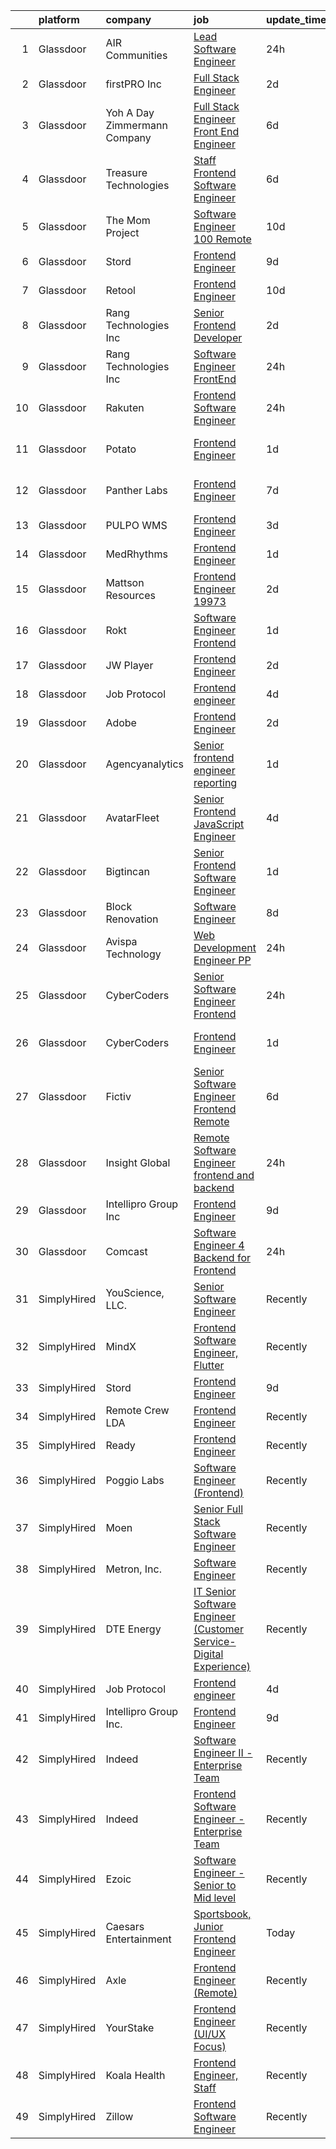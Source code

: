 

|    | platform    | company                         | job                                                                                                                                                                                                                                                                                                                                                                                                                                                                                                                                                                                                                                                                                                                                                                                                                                                                                                                                                                                                                                                                                                                                                                                                                                                                                                                                                                                                                                                                                                                                                                                             | update_time   | location          |
|---:|:------------|:--------------------------------|:------------------------------------------------------------------------------------------------------------------------------------------------------------------------------------------------------------------------------------------------------------------------------------------------------------------------------------------------------------------------------------------------------------------------------------------------------------------------------------------------------------------------------------------------------------------------------------------------------------------------------------------------------------------------------------------------------------------------------------------------------------------------------------------------------------------------------------------------------------------------------------------------------------------------------------------------------------------------------------------------------------------------------------------------------------------------------------------------------------------------------------------------------------------------------------------------------------------------------------------------------------------------------------------------------------------------------------------------------------------------------------------------------------------------------------------------------------------------------------------------------------------------------------------------------------------------------------------------|:--------------|:------------------|
|  1 | Glassdoor   | AIR Communities                 | [Lead Software Engineer](https://www.glassdoor.com/partner/jobListing.htm?pos=104&ao=1110586&s=58&guid=00000182b4e93bf19aa08fe745ae9465&src=GD_JOB_AD&t=SR&vt=w&cs=1_5eb81414&cb=1660892560763&jobListingId=1008078226340&cpc=451933188B21919D&jrtk=3-0-1gaqeif0kkuhf801-1gaqeif15g4d9800-9677219618d79987--6NYlbfkN0BMCTkTMuoYD-jHUbweyM54Ha4vhCYdrqaYb0qiD9EbnH5xrh_ZyUaLt_7F-HFD1_0kp_L6p9-5GuLqIBinxozqOcLPF6K0gnGns9j49pzRLe8dBzh6dxgg0xC5pkCQGuB0P6u_0cHV6bOXGIat1jjGkPz3btD0h0K71njdccXhR6jap3eVU3cBD56QcZsr9t3l9d8QFQmS2ST_b5lyD4a9enY_8ARFnR2w6ZlobUAiZvQDwI-SWN0_THK9n1kwrIqcUa6Db1HK2xVe40VnnnEYn40eyFlzAFI7eP-OrYuraggNKcakqb-RQagdfgkTcU-KYvsqOVMoyou7xdQtvd-S4IA4c6BVeB196_xKHp_mG-VxPfLkz_PGUiDnzp_fq4LHonZ8PMAYGiQ3BfOPgGQdXhGl-befUVqompp4tBkCCWqsQ4E6dtf6TH_V5ei4crnFij5O3Qh4xzyxrqVEqRC6PMG51uXGj761331HT2hF2ScWRtPsluJOPBTuEpAQBeaDUMIR5caYsfGktOmbGMiHIAZ8roRzAlm2D6_G7gohvMteop_Ccof8JeG8icGlZNoQZeb_afcP-l06_nHEYdrxHc11S3gLdeaULpUctDY64BeY6Q4PmLabBqOAOEMlSd4MT0VSLUAuZ2OMatEIwEs7K12WlvdGLbOH3zZu5Ot_9hFmFX8CIwpgTpczuCxQkY6ApmgFtg28He1YU4rpeifykHKBYqCnY5qnHa9wbVnfKwz6bS_cMKxfAF1hX_DOxvHK4N4VjcfYbQ%3D%3D)                                                                                                                                                                                                                                                                                                                                                                                                                                                        | 24h           | Denver, CO        |
|  2 | Glassdoor   | firstPRO Inc                    | [Full Stack Engineer](https://www.glassdoor.com/partner/jobListing.htm?pos=108&ao=1110586&s=58&guid=00000182b4e93bf19aa08fe745ae9465&src=GD_JOB_AD&t=SR&vt=w&ea=1&cs=1_a4c21c6d&cb=1660892560765&jobListingId=1008073805855&cpc=8795CF9063CD573D&jrtk=3-0-1gaqeif0kkuhf801-1gaqeif15g4d9800-9e57aa7bbbedf681--6NYlbfkN0CUiNPx3JJMftrniD84mdXKaxJ3iSjJgJAqzFniN-7X5qfIIbgtbL2t4OMTou7BWJdcAVKyosnUwa9SEdemNIAcr05QvAaPuhDgzCppvsfMKUdMUQPEUCfC2K_8MKWnX255dozHF2Kaxp4ols-_AFU0rNi2J3-sQiVWebeEvK9d0_TORf-JE31g8yfv_hxi4j42TVW5LJ7tC9ESn9eaYlM1Lc41LDSHhysir7O14eJOCBLvv_USWcCbIfUUk-hoGbUwLv5_6AHDx9sEH7kNPPxpc0UO8v0Pjs2GBGNnIEL3EYmr0AeqF91g1SagD2maMP33q1h45WxnS5eQlekpr6gFp61hk0Eby9VLaFtT_dYpeu_YbcJHsER1pPq9L804b2Apb3D62j7qAUhgyigfdV0MKZd_aTpMOMnesfy23arqNP23IXw2frPU7iRMG7p8_y12Amu4Q9j-LPnX4T0lOxalWVQMbXGOFjKXnU97VrkljEDs1OijkaenQFpAmXe06MQ%3D)                                                                                                                                                                                                                                                                                                                                                                                                                                                                                                                                                                                                                                                                                                                                    | 2d            | Remote            |
|  3 | Glassdoor   | Yoh  A Day   Zimmermann Company | [Full Stack Engineer Front End Engineer](https://www.glassdoor.com/partner/jobListing.htm?pos=113&ao=1110586&s=58&guid=00000182b4e93bf19aa08fe745ae9465&src=GD_JOB_AD&t=SR&vt=w&ea=1&cs=1_24b066c3&cb=1660892560765&jobListingId=1008069126362&cpc=451933188B21919D&jrtk=3-0-1gaqeif0kkuhf801-1gaqeif15g4d9800-6a3766a94b27c310--6NYlbfkN0Ae6Qmv8rNb3d5rEsMPL_plhvilYeiJERi7JqghURwQ9bq2mHgMGRGPHap0kt02TPga6ETdDypd2FjnEbHvgykYJg4oMAvxGtFL9gVv4e17Vp37jXAAkbjivmhXIOBo-i7O1XpZPxIyfZyteMrcP6Icqql8hnkcBAWkIPLHW1hN8q7F-TEHxh-URABU_gKcwqQ384wsFUCVXzkeZCPhg4gh4uq9K-W_-dHr-dHhHCOSAtFLic0VM4ODpow86JK9j74ut8TW4sgH7TG8wQ6jrETcZ4pStmxK9pLSv9vqrmv6BOzAhOEIYu6x7ZNDviHk-rutTBWsDtq8xXBoEV90ytB5x-H3ZWZxj1KRhZ0qPfdJajeInLkozSz3YIveHbz2JoKU3aEvX3YsPlb19eRJC0Eb7h765SnI9gYg77rpg_UiW2nbpVZT5cXgsaRt8EitIgb51jt_Zf6hCyuvp83VbgpjCrHkhqxNc7R_2kMhdrF-tA%3D%3D)                                                                                                                                                                                                                                                                                                                                                                                                                                                                                                                                                                                                                                                                                                                                   | 6d            | Mountain View, CA |
|  4 | Glassdoor   | Treasure Technologies           | [Staff Frontend Software Engineer](https://www.glassdoor.com/partner/jobListing.htm?pos=128&ao=1136043&s=58&guid=00000182b4e93bf19aa08fe745ae9465&src=GD_JOB_AD&t=SR&vt=w&cs=1_e65ec7f6&cb=1660892560766&jobListingId=1008068807322&jrtk=3-0-1gaqeif0kkuhf801-1gaqeif15g4d9800-a7681772b32ed580-)                                                                                                                                                                                                                                                                                                                                                                                                                                                                                                                                                                                                                                                                                                                                                                                                                                                                                                                                                                                                                                                                                                                                                                                                                                                                                               | 6d            | Remote            |
|  5 | Glassdoor   | The Mom Project                 | [Software Engineer  100  Remote ](https://www.glassdoor.com/partner/jobListing.htm?pos=109&ao=1110586&s=58&guid=00000182b4e93bf19aa08fe745ae9465&src=GD_JOB_AD&t=SR&vt=w&cs=1_6324d62d&cb=1660892560764&jobListingId=1008060831082&cpc=32EE424DE2B657EB&jrtk=3-0-1gaqeif0kkuhf801-1gaqeif15g4d9800-acd80b9cc5a806e1--6NYlbfkN0BDp_epf89aHDQhKpPegNJQ_ldQpEFZQsM9OcONMGxWx6pU56EKHF58QjVdAUvn2gVxaSg2G5bZNzDAjOOxqMf86v1A1c6CLP8mu1Zgs3ueKH6X93R_4ptPqpJ5xiS6qqRRM1l9Y0ONTW3JhE5S8JlOIriSYAG90-IVbXiD0_FnziNwz3JsD90CyGPlExRVwiZNRcme_euRHNF-7HOE92-k2fa15mJTVQeEnQv-xD5HarDNThe1uerod_21vo1Hm0WGLnVfqTpZIR86FlCTU-G4C-WIsUx6qm1VHPxDinUVTdrgMtL6ij6PXxOUISBj-U-GvV6F_nFL6lMUgHgAM4B2pt1JsoIxHPqOMorSpNZL4vtH3I_jZOL3fOL9z-pWkCdKAFyROyRx1s2rGB0A63TzZv_tTpq2Zzj4G-R4H8HLzWQcLjLcADTGVi_8byYNBK3lUg8LgJ6jYAZbKMBOSw6j0Rpum-wd3asr2doVkiyoi41AdmoY63NRoUaPqZUzZbPzMpJwMaNJ293YSgtxBASQS3oNCUCTofNbSnATfUQ3G_Vbk9gXcd0TZm0w4Bum3744qlgsiQJE3A%3D%3D)                                                                                                                                                                                                                                                                                                                                                                                                                                                                                                                                                                                                                                               | 10d           | Remote            |
|  6 | Glassdoor   | Stord                           | [Frontend Engineer](https://www.glassdoor.com/partner/jobListing.htm?pos=123&ao=1136043&s=58&guid=00000182b4e93bf19aa08fe745ae9465&src=GD_JOB_AD&t=SR&vt=w&ea=1&cs=1_46d03225&cb=1660892560766&jobListingId=1008063596191&jrtk=3-0-1gaqeif0kkuhf801-1gaqeif15g4d9800-c278de02ccd50e66-)                                                                                                                                                                                                                                                                                                                                                                                                                                                                                                                                                                                                                                                                                                                                                                                                                                                                                                                                                                                                                                                                                                                                                                                                                                                                                                         | 9d            | Atlanta, GA       |
|  7 | Glassdoor   | Retool                          | [Frontend Engineer](https://www.glassdoor.com/partner/jobListing.htm?pos=121&ao=1136043&s=58&guid=00000182b4e93bf19aa08fe745ae9465&src=GD_JOB_AD&t=SR&vt=w&ea=1&cs=1_1f3b6e7c&cb=1660892560766&jobListingId=1008061304047&jrtk=3-0-1gaqeif0kkuhf801-1gaqeif15g4d9800-938e38f05416a2ec-)                                                                                                                                                                                                                                                                                                                                                                                                                                                                                                                                                                                                                                                                                                                                                                                                                                                                                                                                                                                                                                                                                                                                                                                                                                                                                                         | 10d           | Seattle, WA       |
|  8 | Glassdoor   | Rang Technologies Inc           | [Senior Frontend Developer](https://www.glassdoor.com/partner/jobListing.htm?pos=115&ao=1110586&s=58&guid=00000182b4e93bf19aa08fe745ae9465&src=GD_JOB_AD&t=SR&vt=w&ea=1&cs=1_d30536b9&cb=1660892560766&jobListingId=1008074269560&cpc=9908D8D4413DBB8A&jrtk=3-0-1gaqeif0kkuhf801-1gaqeif15g4d9800-ad5450b8388523d6--6NYlbfkN0ANV6vhv13HdQGNXQnorD6kniinpLUGmY2Ci--_WsrHuYRektBkEoQSirJE96eI4WWf6_LZXux6ITcrwwjAmlKd74Ko2WLHEBjTgQdhtiOhRuNb3BLDyJpFosgxVCnukaBsyn-fJPHMp7DSjaYri-8e4qfHEqbgiDnJtKFY8CPDOM2wdArmwkV5vpY-3XVp0ck8inDSWjnqLuy2nHGEjOAun-wNKlIpl0c71QtNQLjIOXjkPrBThJSkS4w1NJc2ats9pypMITOMgot-PUCU584F2aUvHeBQyhd08Frjyj3OX7HM6nggbpGv7TfFtzA4c5l8buVaJliW5cpwpEDYp7bq28e40WN24aEVc9fxBja6XN3cPl1a-uD8j8ywJpzH3I9WWszyd_vzThZYYw1JKFQvdUQD5k0NIEr0Zsw9HjDnWSTKMuCP10t8sJ4_qDY1sIwyMsP_JuWFfc02XHqg3lRMBLKgrw0Oq6EFltLBu4NN8xXGhBM1hztruTAQmSgwLUc%3D)                                                                                                                                                                                                                                                                                                                                                                                                                                                                                                                                                                                                                                                                                                                              | 2d            | Atlanta, GA       |
|  9 | Glassdoor   | Rang Technologies Inc           | [Software Engineer  FrontEnd ](https://www.glassdoor.com/partner/jobListing.htm?pos=107&ao=1110586&s=58&guid=00000182b4e93bf19aa08fe745ae9465&src=GD_JOB_AD&t=SR&vt=w&ea=1&cs=1_94248228&cb=1660892560764&jobListingId=1008078601548&cpc=9908D8D4413DBB8A&jrtk=3-0-1gaqeif0kkuhf801-1gaqeif15g4d9800-7eeb577a5167d854--6NYlbfkN0ANV6vhv13HdQGNXQnorD6kniinpLUGmY2Ci--_WsrHuYRektBkEoQSirJE96eI4WVGCeRLP6BmtUJb_syTtpcvKwAgM2et9NwkRvQgIkSejGMBYbJuCecJrYCtQJzfrFL0DGFpvdy3_zsiTSh1AyMQ9mowSJa4gPfdXspcM90S-ysTl887PxRBozP64yRstTh4Q0McOWEdgb_RcpR9YwbwTcQF101HXxqEOqJd4DeNNKT-fqJr2c1YZfO8QTC82aZb4DzcjyOlMWrEwjrLe5w-BPhPCeQmsgqQBGgMYdL6H8YzqxsVTpCS8NlqUejtPGEVC9YrNlyWWsRA0PAtqoZVq16swJNT3iUEcwCQBshqJ7ZFLTw-CK76ZTuF377NowqetnLOdrCQw_ydSwGhiMZJEg4jyFHLfEIdPWjC2msR02IhoB25AqnGcUcrDJFGcnEI5ljTpk6qSPSMn9Uy5Q0rx_sZIAAlKt__4nbQM8Vgy-8Lsylkx16kPP3YgJyPQQU%3D)                                                                                                                                                                                                                                                                                                                                                                                                                                                                                                                                                                                                                                                                                                                           | 24h           | Remote            |
| 10 | Glassdoor   | Rakuten                         | [Frontend Software Engineer](https://www.glassdoor.com/partner/jobListing.htm?pos=130&ao=1136043&s=58&guid=00000182b4e93bf19aa08fe745ae9465&src=GD_JOB_AD&t=SR&vt=w&cs=1_08c24cd4&cb=1660892560766&jobListingId=1008078707804&jrtk=3-0-1gaqeif0kkuhf801-1gaqeif15g4d9800-306037819de43b41-)                                                                                                                                                                                                                                                                                                                                                                                                                                                                                                                                                                                                                                                                                                                                                                                                                                                                                                                                                                                                                                                                                                                                                                                                                                                                                                     | 24h           | San Mateo, CA     |
| 11 | Glassdoor   | Potato                          | [Frontend Engineer](https://www.glassdoor.com/partner/jobListing.htm?pos=126&ao=1136043&s=58&guid=00000182b4e93bf19aa08fe745ae9465&src=GD_JOB_AD&t=SR&vt=w&ea=1&cs=1_e517bfbc&cb=1660892560766&jobListingId=1008076606858&jrtk=3-0-1gaqeif0kkuhf801-1gaqeif15g4d9800-192f96fbfef95317-)                                                                                                                                                                                                                                                                                                                                                                                                                                                                                                                                                                                                                                                                                                                                                                                                                                                                                                                                                                                                                                                                                                                                                                                                                                                                                                         | 1d            | San Francisco, CA |
| 12 | Glassdoor   | Panther Labs                    | [Frontend Engineer](https://www.glassdoor.com/partner/jobListing.htm?pos=117&ao=1136043&s=58&guid=00000182b4e93bf19aa08fe745ae9465&src=GD_JOB_AD&t=SR&vt=w&cs=1_af6031f8&cb=1660892560766&jobListingId=1008067665891&jrtk=3-0-1gaqeif0kkuhf801-1gaqeif15g4d9800-15e266024b420cf0-)                                                                                                                                                                                                                                                                                                                                                                                                                                                                                                                                                                                                                                                                                                                                                                                                                                                                                                                                                                                                                                                                                                                                                                                                                                                                                                              | 7d            | San Francisco, CA |
| 13 | Glassdoor   | PULPO WMS                       | [Frontend Engineer](https://www.glassdoor.com/partner/jobListing.htm?pos=120&ao=1136043&s=58&guid=00000182b4e93bf19aa08fe745ae9465&src=GD_JOB_AD&t=SR&vt=w&ea=1&cs=1_cb205327&cb=1660892560766&jobListingId=1008071636187&jrtk=3-0-1gaqeif0kkuhf801-1gaqeif15g4d9800-48ab4aa8b3fc6e6a-)                                                                                                                                                                                                                                                                                                                                                                                                                                                                                                                                                                                                                                                                                                                                                                                                                                                                                                                                                                                                                                                                                                                                                                                                                                                                                                         | 3d            | Newark, NJ        |
| 14 | Glassdoor   | MedRhythms                      | [Frontend Engineer](https://www.glassdoor.com/partner/jobListing.htm?pos=127&ao=1136043&s=58&guid=00000182b4e93bf19aa08fe745ae9465&src=GD_JOB_AD&t=SR&vt=w&cs=1_df32aeb1&cb=1660892560766&jobListingId=1008076564135&jrtk=3-0-1gaqeif0kkuhf801-1gaqeif15g4d9800-2403c4752ff5ee17-)                                                                                                                                                                                                                                                                                                                                                                                                                                                                                                                                                                                                                                                                                                                                                                                                                                                                                                                                                                                                                                                                                                                                                                                                                                                                                                              | 1d            | Portland, ME      |
| 15 | Glassdoor   | Mattson Resources               | [Frontend Engineer   19973](https://www.glassdoor.com/partner/jobListing.htm?pos=105&ao=1110586&s=58&guid=00000182b4e93bf19aa08fe745ae9465&src=GD_JOB_AD&t=SR&vt=w&ea=1&cs=1_f8b713da&cb=1660892560764&jobListingId=1008074116931&cpc=1160948BCBA38B5B&jrtk=3-0-1gaqeif0kkuhf801-1gaqeif15g4d9800-0a00a1491b6a5ce7--6NYlbfkN0DoFs6WlAcF-9rlb0mQNJgEdO4ygxmYB9kVlugPervFNJgAbE9jgY8GUQwiNDcz4EUKR8PdUcyf-VNWI6AuDvUkfxpNhtGaNV5cQCjdB051Mo02_MpHvgyOZvIn0ijvxKvElIJ4RuI63bP0TH3FcrNAG2S-xyoC_S9UwtJ6BNM_w8dMRF17Vwi9n_DU3ijUHfzkgP3sgMi3p1HlCYdZswoSh7rOdY0yuJiQeGuqJJD3kR0JIWdY5RoYZj4QnwcJk3PzmYSNfiU8wCIy2VeBG2BscuQ4djmKvwoo5b9WkXEoCg-n6sZK3tgGpJQAFX63A9OiMuHJCagUgKWObH75aDFC08QUvXIRFJn-2bRCQgcQulSYKDUQ1mgs09LbhGsyoFo2yhmqcApBI9eWU1ZaGs2oJDcV7FrNkorlNBsQn0sN3ps7ofimCeMBKI7HRsGF29WMBxp5gd6YlqSl3ZAu58MmfxqHQFFwQ5WZXP84D4bFwJODwcwgrZWSOGvQv-PGki0%3D)                                                                                                                                                                                                                                                                                                                                                                                                                                                                                                                                                                                                                                                                                                                              | 2d            | Boston, MA        |
| 16 | Glassdoor   | Rokt                            | [Software Engineer   Frontend](https://www.glassdoor.com/partner/jobListing.htm?pos=110&ao=1110586&s=58&guid=00000182b4e93bf19aa08fe745ae9465&src=GD_JOB_AD&t=SR&vt=w&cs=1_89202bb4&cb=1660892560765&jobListingId=1008075555216&cpc=32EE424DE2B657EB&jrtk=3-0-1gaqeif0kkuhf801-1gaqeif15g4d9800-a3b6f4bb6146e82c--6NYlbfkN0DG4ntHtB_rMsnfhgmnSvK2brktLme1L4SiDeJjQ-izrVOLqRJ5-yjEhSyAj73O13Tv0LMF5Uwr9zThjwV23azke6WikGknGhBRtqre8YRLWqBO4FJSLlUBElHVa8TyydfR7gyUx-qson4kuLyoTXvz6jl1vD3kRRSr--hNqTJXyYyVZXgG_C00hXZ_BbGEFEs20yQHepd4IAXF1vf_-1tqbBzC6TZfa3hKhPOw85X33rPDCwgL25cNB5SGAMnR-gsESyukieONcB7Krqz6liX7dH0as0SImRHhmN3sm1JczszC6qVCr4PGGVf4vNhHk2sy1-XmaX4nW40jvJ_8dGKKlSdrqth2JViSP_74RUJy8w3VVGUbaBAs-GgmqOa0WXQvm4lA5uqXeilbr0c4X7fwH7ROg9Scwv7Ot4XGLWzKF0OFzHpcEcPdGm3p4KagIkX4x--UdJHILWqbTLf2MyzmrQN2Aaat1Z8cCk-QW3wGdyWoThzZK2rHts_fvzRE7zPbFKULi7SexJcqGxG4sqF0zPd9xayxSQJ32r0HV7TTvusjIgUYvqVJ3xdd8jUMR3Tn7Mf62TQQU6JyPNG3j_Y0JZcX9iTbsw9TAsuA63pu2cQs99GxKE_lNHTK5KJkx5kS8i2RKkDIPs8T0qBa8hIx7tS1xiDAp9XC-cEMOfIT4lyCgDR9GfAPie3p5xA88HcldpHOxfxX3Qqhu3fmNpOKsTY0SZ5Oct4zACcfT_cI0AnrjIZWlFbTLcG5imDAD5J-9hncGHwC9X78DmpPLDCrePSLE9UGbO2VflkhwAKIkhVoflYcd4aOe-QMs2q4iVdeq_mrSqJzMFfU0BKMV9dc8DuLEyzvaccVuBBzoWnU_ilcl6lP9pMbbfk-8eTkTHl00LHfAKcnRTaLRMdDLz0O96NwijdMx3KAB75_CF8Ek3MAVUDWIkuUnWttCEUCWoujyY2XO0dAVw8FFTt_33N4)                                                                                                                                                                                                                                              | 1d            | New York, NY      |
| 17 | Glassdoor   | JW Player                       | [Frontend Engineer](https://www.glassdoor.com/partner/jobListing.htm?pos=125&ao=1136043&s=58&guid=00000182b4e93bf19aa08fe745ae9465&src=GD_JOB_AD&t=SR&vt=w&ea=1&cs=1_709f043e&cb=1660892560766&jobListingId=1008073646544&jrtk=3-0-1gaqeif0kkuhf801-1gaqeif15g4d9800-8144a51cda96fbc3-)                                                                                                                                                                                                                                                                                                                                                                                                                                                                                                                                                                                                                                                                                                                                                                                                                                                                                                                                                                                                                                                                                                                                                                                                                                                                                                         | 2d            | New York, NY      |
| 18 | Glassdoor   | Job Protocol                    | [Frontend engineer](https://www.glassdoor.com/partner/jobListing.htm?pos=116&ao=1136043&s=58&guid=00000182b4e93bf19aa08fe745ae9465&src=GD_JOB_AD&t=SR&vt=w&ea=1&cs=1_a1a7d6ae&cb=1660892560766&jobListingId=1008070616623&jrtk=3-0-1gaqeif0kkuhf801-1gaqeif15g4d9800-7017c6263bebbc73-)                                                                                                                                                                                                                                                                                                                                                                                                                                                                                                                                                                                                                                                                                                                                                                                                                                                                                                                                                                                                                                                                                                                                                                                                                                                                                                         | 4d            | Remote            |
| 19 | Glassdoor   | Adobe                           | [Frontend Engineer](https://www.glassdoor.com/partner/jobListing.htm?pos=118&ao=1136043&s=58&guid=00000182b4e93bf19aa08fe745ae9465&src=GD_JOB_AD&t=SR&vt=w&cs=1_cbad8e84&cb=1660892560766&jobListingId=1008073937058&jrtk=3-0-1gaqeif0kkuhf801-1gaqeif15g4d9800-7d98999429986adb-)                                                                                                                                                                                                                                                                                                                                                                                                                                                                                                                                                                                                                                                                                                                                                                                                                                                                                                                                                                                                                                                                                                                                                                                                                                                                                                              | 2d            | Lehi, UT          |
| 20 | Glassdoor   | Agencyanalytics                 | [Senior frontend engineer reporting](https://www.glassdoor.com/partner/jobListing.htm?pos=122&ao=1136043&s=58&guid=00000182b4e93bf19aa08fe745ae9465&src=GD_JOB_AD&t=SR&vt=w&cs=1_8ac545a6&cb=1660892560766&jobListingId=1008077206308&jrtk=3-0-1gaqeif0kkuhf801-1gaqeif15g4d9800-7982cffa4d2cf90d-)                                                                                                                                                                                                                                                                                                                                                                                                                                                                                                                                                                                                                                                                                                                                                                                                                                                                                                                                                                                                                                                                                                                                                                                                                                                                                             | 1d            | Remote            |
| 21 | Glassdoor   | AvatarFleet                     | [Senior Frontend JavaScript Engineer](https://www.glassdoor.com/partner/jobListing.htm?pos=101&ao=1110586&s=58&guid=00000182b4e93bf19aa08fe745ae9465&src=GD_JOB_AD&t=SR&vt=w&ea=1&cs=1_b3352c52&cb=1660892560763&jobListingId=1008070391436&cpc=18C9CE28155C17C5&jrtk=3-0-1gaqeif0kkuhf801-1gaqeif15g4d9800-27f626273cf28d3e--6NYlbfkN0Bu-RUGtz6mg5En22UjlbptoWRwxvywIwtZgNbXqcbXlzG4mmBgDXoYWnM0nGrcqywPJm_UI2t0mATlqjWv0y_ZHpkmQH4AzzRiAC3V4sI3wPsvG5uCzfL5Nnq2ebDOUmPExLjgcSel4uFZRSeoRBtGR-1MUuFDJ4TPDuksGiiomHhSd27h6yF0xzgpNEx2DWk7KjlfX6CKGNhUcnvBT9zPCJlx2GcDjgAGn3BICcaMNydpDyi-bqLmsHlCG0208Nzh8dXeLdGOtMyrbmm0p9yAql1_UDleHR1L9-YDd2QU9haDJ6MmdYWYyIkg1O-wfdgHiPrsO3cVh_dwNrvSe2oCK71r2AxBnxEY0GhmdM-J6sRktZxlYlUXhqvA-lmhi-KnOXHvmytuo1Dk8s_SqvS1bzFyNgJU7ZDvb7uvRZD5MOjrEU0QkanabxgU9X7c2pgZt5cMyc6wLomoCfpQf8eQ-fNW3ouqp_YCyAkHbzV9AkITRcH748L_xOZtkY0f6x-PEykJlSJJUxIZuy5ZmHml)                                                                                                                                                                                                                                                                                                                                                                                                                                                                                                                                                                                                                                                                                                  | 4d            | Remote            |
| 22 | Glassdoor   | Bigtincan                       | [Senior Frontend Software Engineer](https://www.glassdoor.com/partner/jobListing.htm?pos=124&ao=1136043&s=58&guid=00000182b4e93bf19aa08fe745ae9465&src=GD_JOB_AD&t=SR&vt=w&ea=1&cs=1_5afb9950&cb=1660892560766&jobListingId=1008077187533&jrtk=3-0-1gaqeif0kkuhf801-1gaqeif15g4d9800-04aa13b039e08db8-)                                                                                                                                                                                                                                                                                                                                                                                                                                                                                                                                                                                                                                                                                                                                                                                                                                                                                                                                                                                                                                                                                                                                                                                                                                                                                         | 1d            | Remote            |
| 23 | Glassdoor   | Block Renovation                | [Software Engineer](https://www.glassdoor.com/partner/jobListing.htm?pos=112&ao=1110586&s=58&guid=00000182b4e93bf19aa08fe745ae9465&src=GD_JOB_AD&t=SR&vt=w&cs=1_7248025a&cb=1660892560765&jobListingId=1008065073311&cpc=F4EED0218A761C36&jrtk=3-0-1gaqeif0kkuhf801-1gaqeif15g4d9800-d9629f09d642130c--6NYlbfkN0DG4ntHtB_rMsnfhgmnSvK2brktLme1L4SiDeJjQ-izrVOLqRJ5-yjEhSyAj73O13SWwd-5s53DCSSzGANGvNa16rGCUeCocmdbbrFvlq4oKeySxwYrqP-d_22MEew5-h6dMi9Uvbz4oDDQTJFDSYIsATuiO7CgED421d8tqQ2vYALLkHBFoM_ziRJSvHLJPhAFo11ORDWEDJZEyNyxlGc19VAWwMhXP5Nk1B_mayqmLdPx7FU_7ZeuVeXB-n9U5-JN3pqNpoqyfEBDZcg0v2y_0vowMZnzR_4QP0XMvU2tD5F5Ge7S6968-4SPTUxQ3wP_JNp4jO0nn1Q041vFp8bX3K5xGFaR86rOXBl1NcN3oXAm7hjEQEI9ymkKROb2YCGaYrNrjjWsphbqnsNyg7Q1eDo3Uctjl26m179_Oe11hy_AuD4raYSE6BHT_yYZsLneBJsoFDJfplUrEZJMwaeTE6Y3ViddsBzx43fME34mS9HzuKX15aAlJZQGtEZp7-uSVtqrRTjbzTrjxC1bkdn3fiJ5spVSsBaLWadUnjHug_SYNLnBpD2eve5LkMosoVLBZKgcGxBiN8QjNY-NwL97gRZyG6be2vhRBT0WTzSPzIxggLpB1NYudM454f1FfFJUmKJR8Tjg5EFbvtm1UKDrRsaTakFm5NV1gdy2i8ng-Z-OKZMNIyQh2LfJywNNfgV7v72X4Gae3LyykyVTbpjer95akrNrvgT0YyN6VK4xjcqlZwkEiKbEoVa4Tz-lxI7HFnRNrcn6TkieVUjpb2Xy2QZa5gPMIX5mcLa4r_xEdIt7KQ8MfbYtyrPiYFJwD5GjawECOArfUjKqmCxgTrWlsriVoY4WFZ2W3KR6EX29bkuRPmozGSJKJURNEV7C12tRjBBQojan8ea7PsO5kiO1MlnJQCUzDTF6-xqb8jmc-RokJV7hQqT6z8CHThJvaYPodVrgI01C2pdqjknyxM_f)                                                                                                                                                                                                                                                         | 8d            | Kings Park, NY    |
| 24 | Glassdoor   | Avispa Technology               | [Web Development Engineer  PP](https://www.glassdoor.com/partner/jobListing.htm?pos=103&ao=1110586&s=58&guid=00000182b4e93bf19aa08fe745ae9465&src=GD_JOB_AD&t=SR&vt=w&ea=1&cs=1_9a2395e2&cb=1660892560764&jobListingId=1008079918832&cpc=59DF70BB7E75A6DF&jrtk=3-0-1gaqeif0kkuhf801-1gaqeif15g4d9800-64cf7262a417e5a5--6NYlbfkN0Dj2d0qKPEJP0fpBViK7V-TZwXvjpwqshPgAnSSx4qW-KrhPkyDM9HZpLSjbx7r2siCkyvzcVIm9KQv6FpfpJDFu8k6smMgaxJSEPx13AgJy5VF3zm0mlgSpDVc0aveOcQntlBBPmG2VMdEUwwh0g_OEsYa4-ny5ohNamYAGEAahFt-h_aotPj6ymX7z_Qj7LFnKcUGUhHKRAk6QZa6qQxsHMB7ti9adK20oHJyMFZ9K8dP3T3dE7qyyEXFT3XNeWgBkfDCZxOW-Dhx1Teylzl1uQn-PLZYVccrNe0Wk-fvvqgyfYYbDTJGQRfqap6eH51XNnPclZXW01-cdH8m-ZJekXuL8tYENQpvmDeucEsyS8HzFQdYvlpsbIYnXrS4UDlHDW0mgdPkfZf5CEdm0dfXIeaZuQ6kvWKrdOnhz0vOLTjLrlIZUHbOW9DbT2x9xP3Smtm452QsVkuiat3_bKtEp32gd6Wpvmk%3D)                                                                                                                                                                                                                                                                                                                                                                                                                                                                                                                                                                                                                                                                                                                                                           | 24h           | Sunnyvale, CA     |
| 25 | Glassdoor   | CyberCoders                     | [Senior Software Engineer  Frontend ](https://www.glassdoor.com/partner/jobListing.htm?pos=111&ao=1110586&s=58&guid=00000182b4e93bf19aa08fe745ae9465&src=GD_JOB_AD&t=SR&vt=w&ea=1&cs=1_2a11e6a6&cb=1660892560765&jobListingId=1008079097961&cpc=451933188B21919D&jrtk=3-0-1gaqeif0kkuhf801-1gaqeif15g4d9800-35c39ce908676554--6NYlbfkN0CpFJQzrgRR8WqXWK1qKKEqALWJw739KlKqr2H-MSI4eoBlI4EFrmor2FYZMP3muM1cIgpBTRniyCA0DS6ab0BaNtlI2TGSt0rlxIIkG7SWqkXM4Y9D961z9EzTHxzZ2ev4-YxblyYM9Sost3IW2SGvuu0GhWStf54K-gWU4n03VEesAKzU7NwoIDkF_YQINjMxi2sohS9s3HNEMATe6rhpWuyulDnYbwpa0y3VoPPkN4Jbf8Ajy5SlheXdRaKSg9cZq-OFvdSbQ4btG93_qpxVaQEew0xBNBWrhk6uf0roj-PQtsQkPkX7PmTH4POym3VZ3QWb-uGpBVVBuHObGVdq496KJmJvxngTOEx5OMJEblLicEV2cZ5Hh2ih81p5BSw3BS0axeaAgq0J6c49iC1M3rGq2UNFzC6L4h-CuOKICAfJ0gjmCFBlu_qmSY6c4qm9d_fiTj7y9yY8M6r78ThCvMb95pJE3FuV3xcdiM2a2SPBjFnShfDWTuMgdNvQ9EQ0AzjjKTFYcvPVfw2p_nW7XSMs1vAPt7Gkk1dabUyDWo_YCQr64uCyRG2yo0v3mNV4jueQI0ANLqEg3mE7_mUpFuDNH-Zquh78X8nd0fjTg4M-KggQ_OwQFrcnojEA0vjjR3uByHkoIt4DAjHadYBx6B9_tWwnPetDzniF-A8IZU5YT-N4jk-wmGahNkbRtfOZ-VlVGiJj6JUsIotH8KIvslto_xPZvtFZ5V0sM6BKDKHyAMt_OtGQuxW1Cu-IMmrqQGBJqOQqx_3XJ95lJcJNiVs6JWqvLEoUTEQlrpl33FaAfGgm4vevXVHuO8lW8ZVjx_ex8CBXcPltGQy_d8n1uhOq-ZditO83tEQvxuP-6Onp3i7lfb5RnFgsNkuK3dn1MQtRgErbgBgZBC1VuAjxJedeCK0Fx7_EfsuG9OccOi7qRYXSifK3FYu0RXwhjmar1lHDvb5R3eAKbRXYuT1t_dEhvSbaeUUKk9HwNXrUOWC7je0HiRnm87k52LnsckPrwYTAXrkTmQ%3D%3D)                                                                                                                                                                      | 24h           | New York, NY      |
| 26 | Glassdoor   | CyberCoders                     | [Frontend Engineer](https://www.glassdoor.com/partner/jobListing.htm?pos=106&ao=1110586&s=58&guid=00000182b4e93bf19aa08fe745ae9465&src=GD_JOB_AD&t=SR&vt=w&ea=1&cs=1_1e8ae130&cb=1660892560764&jobListingId=1008077463556&cpc=451933188B21919D&jrtk=3-0-1gaqeif0kkuhf801-1gaqeif15g4d9800-b1a46b3158476b62--6NYlbfkN0CpFJQzrgRR8WqXWK1qKKEqALWJw739KlKqr2H-MSI4eoBlI4EFrmor2FYZMP3muM1x9lhn86-8vdyeNnvJMCynqXnBM8nY-ciFMkY7erOsdkHfxG6uOUAVVN50zTov-1rhb0Z0Nv434l2PeuSPD4XmEFKDJd0OBWbVSWvfdmM6NpKC8-C2NuLHF8LRuFe9dtWtp0PN-3nB_0Q23GmUDaEIS5GyZuVi3YD2YgY878coRIKLvsJwIDIyuF56XpEhLipDihG38McjC4cBUG-xy7bNoOBIvmQzF_MmYLtRnmR3xGSLNu9XhcaEjRgWBn0k3Gdht5fmcSLsvINbbbiZqFA6BzuB5pErBc77msEGfA87sYcMRJMERIcFWLALgjr5s_SZisfRQs-W-yUJ5W234rUPxOzFnQa2UtGPS7UkI1PDU6fkxz-BgrWZrDWdGpnqjZ02lNAP-gdXHh91G90QeJGfW90P29oVj-MbDgg3i8d3SDFMn92_aWbQyoT98CNXSeU4iXQuMwEesIFCQBss4oEeu-Fe8t7CHOXJNlte7kNHNsKFIx4SLYgFTbnv9jy6LeGa9iHuQM3GfYG8uqtsUcIwxj1MrUX3sZnJFwrVA09q1DbEjFEd6-nTZQlCtgyZNoS5v_ZRn841xZiw_1N5znayHHlut9F53f784Ans6YApSEAgC9dhOeFxQO5-wt3AWhWzXxLdQ_jy5_HgthkfTkwLQTFtZoGx99muYUr75vhgWtyGktCejtxcyr7xSf8eHJEwU_sb-LLARUpi_MgeCHVUdnoGBDUzQ7jvTBt47aIT6PHVFEVSHS-Gj_y02oQkzNN-BMRuqvIPOxvyNQKRdvA2T2Ehb5bY7w2eje9ZnueEYRQdAPvoLOcwoacHFMEnavQqR4N5UMJPaR9KOLeublKPO1ZvXmRzZdAFWR69V2FwjR1tj_e7oJI11AzQ_b-86jjzmyi_9Ar_aVlLunmeLAzBZXc_JHP-B40%3D)                                                                                                                                                                                                                                      | 1d            | San Francisco, CA |
| 27 | Glassdoor   | Fictiv                          | [Senior Software Engineer  Frontend  Remote ](https://www.glassdoor.com/partner/jobListing.htm?pos=129&ao=1136043&s=58&guid=00000182b4e93bf19aa08fe745ae9465&src=GD_JOB_AD&t=SR&vt=w&ea=1&cs=1_7f9e5dec&cb=1660892560766&jobListingId=1008069183611&jrtk=3-0-1gaqeif0kkuhf801-1gaqeif15g4d9800-5f09996ecdc9f633-)                                                                                                                                                                                                                                                                                                                                                                                                                                                                                                                                                                                                                                                                                                                                                                                                                                                                                                                                                                                                                                                                                                                                                                                                                                                                               | 6d            | Seattle, WA       |
| 28 | Glassdoor   | Insight Global                  | [Remote Software Engineer  frontend and backend ](https://www.glassdoor.com/partner/jobListing.htm?pos=114&ao=1110586&s=58&guid=00000182b4e93bf19aa08fe745ae9465&src=GD_JOB_AD&t=SR&vt=w&ea=1&cs=1_d8b2743c&cb=1660892560766&jobListingId=1008078817026&cpc=AC285F3A3ECA6BB0&jrtk=3-0-1gaqeif0kkuhf801-1gaqeif15g4d9800-10ae09f40c2b8b52--6NYlbfkN0BKkHZu3wF05EeDimN_p6sYpKCMArvwa95YdH7UpkaBCi52Bcb3JNt30QsYNOqnbgmFwrC_77bjfELAGIoa14e7XkCd9UvFDEQMJjmDSSdZVyO5X8RC5iViQBiHyAeSyOF26UyVjoenbRSfDUISczVfTmXQLaoOtT81dsC1rOZgTj4G2B50PEtrvPNmkMO1QfjVvnpuIcGBFZrnDIWzz0E8j_n8F7DeUo3H6O1daiQSIiKJlYv4Usm6NumYCSg0kTwca67BkGJbCn4SjV-za2_yl0UB7jKR66ZbaCQ4wVawF_15YRPkuzKuk7u8mK0BJdqqWGA7-Feh2dUGj1dR_cDQ5XEgjTirZw8bSQy7WtajLXf3mocPTUhgJ3vspZuA8K38ljxDmi8Vi9oai9NZLldA9uzXkqlrasMIrm_9fruR9xzF9y-csZywKYsNImOSQQu2X_dRRsoTykZna2L2Yk4X6nVWNVzuvbkZ7iY6qgAei6TlbxrQS4z49DbE-2IOBDgIl9cij_IogA%3D%3D)                                                                                                                                                                                                                                                                                                                                                                                                                                                                                                                                                                                                                                                                                          | 24h           | Remote            |
| 29 | Glassdoor   | Intellipro Group Inc            | [Frontend Engineer](https://www.glassdoor.com/partner/jobListing.htm?pos=119&ao=1136043&s=58&guid=00000182b4e93bf19aa08fe745ae9465&src=GD_JOB_AD&t=SR&vt=w&ea=1&cs=1_fb80f8aa&cb=1660892560766&jobListingId=1008063176703&jrtk=3-0-1gaqeif0kkuhf801-1gaqeif15g4d9800-ed3389bb1973e34f-)                                                                                                                                                                                                                                                                                                                                                                                                                                                                                                                                                                                                                                                                                                                                                                                                                                                                                                                                                                                                                                                                                                                                                                                                                                                                                                         | 9d            | Remote            |
| 30 | Glassdoor   | Comcast                         | [Software Engineer 4  Backend for Frontend](https://www.glassdoor.com/partner/jobListing.htm?pos=102&ao=1110586&s=58&guid=00000182b4e93bf19aa08fe745ae9465&src=GD_JOB_AD&t=SR&vt=w&cs=1_57ce2fff&cb=1660892560763&jobListingId=1008078447333&cpc=8D52E76475A7E842&jrtk=3-0-1gaqeif0kkuhf801-1gaqeif15g4d9800-880d64515033f892--6NYlbfkN0Cj-KmZPsf9w80C8b1WzNVrlanjD2SXJjxuCbUWHsXPZlTAgGmdtIUzoKTi6fK6WvZgV8ZrS8HzKr4lnLiDaqyXUNhRijNYXmG_7ZOWusAjFQzI_S1Uoxj6D5OaZx296igrOvVffxn7potuXud6KwhfViACpLluKSZKWDNj2rDr9iKmTDdjVt-0Fx5Vkx0DQ-DVs9-xcsYiGemdzGI5oFsoA_aHAp7Joq54Tt1BqBhmGuJz4cfppYkP07UR5Q2gwIbZC6F0hB8AopbB39ONjyfdxm3LblNOMsi5HYUkvBJYXck1NTPe2vterLG-wT-R2fAphURZd9o3GIOIsnPfkgLBDaacrgPq4QiJjHvwg1fC0VzwjzFMmr8keGNZmqUmavuIPBLp0PdOdXRCPzglKiW92pSIHpvoCbVGtxoUSgnVjQZUDBw-Y-EKC2P6o1kcq7VgWK8hY9hAmdyvUY6L8KccQST6qA5NdNDx4C6EQqNUy-SLcvGXAYnfG6v2f_I8HArD-AoTwu4dsy81zM_zDQiaOi68Dt-jla1meFJ3xOUJDfYNOtbBDs_bg6E4Q0XuPGWUPndgs5J_zl9qM-6bYUfrexsAItHSvlRKYwXhcICuwpCr3Qgw0ZjWSFyLl-OXedDPOJ7FIWpPa6lPOTsq7mCJNN9E34sSB0_RaxU-xhf6k1keayu8u-8lncKGEzY6Mf0cdADcBC3LSMgfKtVPz0YBgwe3kzSI7GJvSiFZmZ1_-mcuSkLLSzJyT0ln56Y6gZ97KdJk1q4AAJwAjeDsBg-Yc6TTU9i_vsAgpr8OXHPtkAl3ta-AvALt_GLEKUt_UT-t6awz2FuzChlvd2emOx7n4scTIH61AsgrAHMNlmIfC3LmfdHCDr1kV-hYeqnC4XH60X20D7tGoIuuVrjDOjaxuEISXIvM4pNKRjRFpDaWW6rigeDLYVHe_y11QrvDQJPoIeqB-N7KF-FTkhrQ1w0ulN1-Z-gM9j52SpX5aDUL0c1NLtXrOdQm2_kxVkEm-b_G1JLsPs3n-BOrggco0gJ5_Sek6y4MdkHu0wDlYN6vHDLhpvsxHROrrBSg5ngA9vKkisT_bvHft7Nt1I_5pDi24K8Mqb2vlljKPbdLZ3dKYv9sOWduKjkc-5jUefAysmiXuOInLWmBPOHUXw1zjlNKqOxgJLjvbzE0h_qbRDMTwwTXIF72TdC7) | 24h           | Philadelphia, PA  |
| 31 | SimplyHired | YouScience, LLC.                | [Senior Software Engineer](https://www.simplyhired.com/job/kF0_1mQYhhoIfKejRTiE37FYH10dBoaLlBXP3VIqEejiNwPg3V26pA?q=frontend+engineer)                                                                                                                                                                                                                                                                                                                                                                                                                                                                                                                                                                                                                                                                                                                                                                                                                                                                                                                                                                                                                                                                                                                                                                                                                                                                                                                                                                                                                                                          | Recently      | American Fork, UT |
| 32 | SimplyHired | MindX                           | [Frontend Software Engineer, Flutter](https://www.simplyhired.com/job/fjQqtdwU--PbPuQDmb84MufXgGFiYAcNQw5QGjOD8FOtQ62dgH7fUQ?q=frontend+engineer)                                                                                                                                                                                                                                                                                                                                                                                                                                                                                                                                                                                                                                                                                                                                                                                                                                                                                                                                                                                                                                                                                                                                                                                                                                                                                                                                                                                                                                               | Recently      | Remote            |
| 33 | SimplyHired | Stord                           | [Frontend Engineer](https://www.simplyhired.com/job/N3b_bGlPqrgsDH3sCintlWn8hPr1CC0jE1YfDGK_6590hJcIByo8Sw?q=frontend+engineer)                                                                                                                                                                                                                                                                                                                                                                                                                                                                                                                                                                                                                                                                                                                                                                                                                                                                                                                                                                                                                                                                                                                                                                                                                                                                                                                                                                                                                                                                 | 9d            | Atlanta, GA       |
| 34 | SimplyHired | Remote Crew LDA                 | [Frontend Engineer](https://www.simplyhired.com/job/-Fkrwb6fWqFurJJjgwx-np_o7iakz_1cKaj7YHiyptGWxWdERE3hJw?q=frontend+engineer)                                                                                                                                                                                                                                                                                                                                                                                                                                                                                                                                                                                                                                                                                                                                                                                                                                                                                                                                                                                                                                                                                                                                                                                                                                                                                                                                                                                                                                                                 | Recently      | Remote            |
| 35 | SimplyHired | Ready                           | [Frontend Engineer](https://www.simplyhired.com/job/NfBh9lIXHlK5WnBnJRBiQm0lcc0VntcXWDxclZFLZkHgoLP9ATK3oQ?q=frontend+engineer)                                                                                                                                                                                                                                                                                                                                                                                                                                                                                                                                                                                                                                                                                                                                                                                                                                                                                                                                                                                                                                                                                                                                                                                                                                                                                                                                                                                                                                                                 | Recently      | California        |
| 36 | SimplyHired | Poggio Labs                     | [Software Engineer (Frontend)](https://www.simplyhired.com/job/66XM66vrbNQ6MouDp9HIZ1KRq3cfk2HHIUAwR6viI0scF8ATlOb4ZA?q=frontend+engineer)                                                                                                                                                                                                                                                                                                                                                                                                                                                                                                                                                                                                                                                                                                                                                                                                                                                                                                                                                                                                                                                                                                                                                                                                                                                                                                                                                                                                                                                      | Recently      | Remote            |
| 37 | SimplyHired | Moen                            | [Senior Full Stack Software Engineer](https://www.simplyhired.com/job/1IoT-7QZFJOG0NfV-lKlBdIrrRgTNTvHWnIwFltE0eLn7-mnNqHnZw?q=frontend+engineer)                                                                                                                                                                                                                                                                                                                                                                                                                                                                                                                                                                                                                                                                                                                                                                                                                                                                                                                                                                                                                                                                                                                                                                                                                                                                                                                                                                                                                                               | Recently      | North Olmsted, OH |
| 38 | SimplyHired | Metron, Inc.                    | [Software Engineer](https://www.simplyhired.com/job/Ki0u2YviscUuapPvbVQzKfn_7cjL1LZe97iYKDFqGubP3GmX-av6_w?q=frontend+engineer)                                                                                                                                                                                                                                                                                                                                                                                                                                                                                                                                                                                                                                                                                                                                                                                                                                                                                                                                                                                                                                                                                                                                                                                                                                                                                                                                                                                                                                                                 | Recently      | Reston, VA        |
| 39 | SimplyHired | DTE Energy                      | [IT Senior Software Engineer (Customer Service-Digital Experience)](https://www.simplyhired.com/job/JvvTdtUvCo1plGK62BDdH0n7TMZPr1alzEo-BMYw1FrbW71hr3U_pg?q=frontend+engineer)                                                                                                                                                                                                                                                                                                                                                                                                                                                                                                                                                                                                                                                                                                                                                                                                                                                                                                                                                                                                                                                                                                                                                                                                                                                                                                                                                                                                                 | Recently      | Detroit, MI       |
| 40 | SimplyHired | Job Protocol                    | [Frontend engineer](https://www.simplyhired.com/job/EfDkzJbLF5qSPQvEshBdxXXnYwEvNhQNnflr9fkViFTJaW_om62kOA?q=frontend+engineer)                                                                                                                                                                                                                                                                                                                                                                                                                                                                                                                                                                                                                                                                                                                                                                                                                                                                                                                                                                                                                                                                                                                                                                                                                                                                                                                                                                                                                                                                 | 4d            | Remote            |
| 41 | SimplyHired | Intellipro Group Inc.           | [Frontend Engineer](https://www.simplyhired.com/job/0ole71mdeIWBfP0mv7mbq5-NdtLO_hUPvV5gbhsh56ClFLT-14Ckyg?q=frontend+engineer)                                                                                                                                                                                                                                                                                                                                                                                                                                                                                                                                                                                                                                                                                                                                                                                                                                                                                                                                                                                                                                                                                                                                                                                                                                                                                                                                                                                                                                                                 | 9d            | Remote            |
| 42 | SimplyHired | Indeed                          | [Software Engineer II - Enterprise Team](https://www.simplyhired.com/job/mR2G61RgDpF9cEVBBZdmQEV2ojJFtR6KmSsz0ehGmWAw5oOe_Iy6wg?q=frontend+engineer)                                                                                                                                                                                                                                                                                                                                                                                                                                                                                                                                                                                                                                                                                                                                                                                                                                                                                                                                                                                                                                                                                                                                                                                                                                                                                                                                                                                                                                            | Recently      | Austin, TX        |
| 43 | SimplyHired | Indeed                          | [Frontend Software Engineer - Enterprise Team](https://www.simplyhired.com/job/Z4j7TFaPTzdMOZ5RekPWcKSk1zD9jy_L7eFxBMl029yj7t0oQi2JyA?q=frontend+engineer)                                                                                                                                                                                                                                                                                                                                                                                                                                                                                                                                                                                                                                                                                                                                                                                                                                                                                                                                                                                                                                                                                                                                                                                                                                                                                                                                                                                                                                      | Recently      | Austin, TX        |
| 44 | SimplyHired | Ezoic                           | [Software Engineer - Senior to Mid level](https://www.simplyhired.com/job/7I5Ut1aRZ0ujkHPbo9Xx6pcNvQn4UjDVj9kO8mVUd1mMUHqpVm7ALQ?q=frontend+engineer)                                                                                                                                                                                                                                                                                                                                                                                                                                                                                                                                                                                                                                                                                                                                                                                                                                                                                                                                                                                                                                                                                                                                                                                                                                                                                                                                                                                                                                           | Recently      | Remote            |
| 45 | SimplyHired | Caesars Entertainment           | [Sportsbook, Junior Frontend Engineer](https://www.simplyhired.com/job/ghNk8E9V7zE6aWR7AUtr3-vRK8KQGMZ7XnuYPSaUAumMvb-OkwJPNw?q=frontend+engineer)                                                                                                                                                                                                                                                                                                                                                                                                                                                                                                                                                                                                                                                                                                                                                                                                                                                                                                                                                                                                                                                                                                                                                                                                                                                                                                                                                                                                                                              | Today         | United States     |
| 46 | SimplyHired | Axle                            | [Frontend Engineer (Remote)](https://www.simplyhired.com/job/PUaJC2ka-0lrMpRsWcxbAHPFhLWHae2YoczqhGsJB45zhsOtvfKOLw?q=frontend+engineer)                                                                                                                                                                                                                                                                                                                                                                                                                                                                                                                                                                                                                                                                                                                                                                                                                                                                                                                                                                                                                                                                                                                                                                                                                                                                                                                                                                                                                                                        | Recently      | Seattle, WA       |
| 47 | SimplyHired | YourStake                       | [Frontend Engineer (UI/UX Focus)](https://www.simplyhired.com/job/7o5wFjcJLjexIyohvLJibZPVdB7ioIT0oO1DrEjbV0KZPcrfpP69OA?q=frontend+engineer)                                                                                                                                                                                                                                                                                                                                                                                                                                                                                                                                                                                                                                                                                                                                                                                                                                                                                                                                                                                                                                                                                                                                                                                                                                                                                                                                                                                                                                                   | Recently      | Remote            |
| 48 | SimplyHired | Koala Health                    | [Frontend Engineer, Staff](https://www.simplyhired.com/job/HLiOnFDBLZHbyx2rs4cq9m7N0RVf-g-gb82o7rQiZyX6H_stK65B6g?q=frontend+engineer)                                                                                                                                                                                                                                                                                                                                                                                                                                                                                                                                                                                                                                                                                                                                                                                                                                                                                                                                                                                                                                                                                                                                                                                                                                                                                                                                                                                                                                                          | Recently      | Remote            |
| 49 | SimplyHired | Zillow                          | [Frontend Software Engineer](https://www.simplyhired.com/job/lkImpF3Kk1da9Ea4567qzxmERKxvDVcCVZSZarlV-OsULUs7p46mJg?q=frontend+engineer)                                                                                                                                                                                                                                                                                                                                                                                                                                                                                                                                                                                                                                                                                                                                                                                                                                                                                                                                                                                                                                                                                                                                                                                                                                                                                                                                                                                                                                                        | Recently      | Remote            |